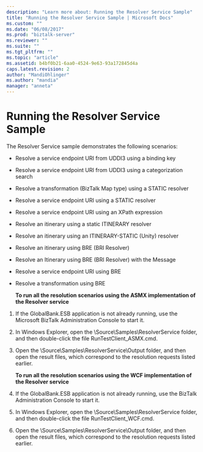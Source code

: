 ```yaml
---
description: "Learn more about: Running the Resolver Service Sample"
title: "Running the Resolver Service Sample | Microsoft Docs"
ms.custom: ""
ms.date: "06/08/2017"
ms.prod: "biztalk-server"
ms.reviewer: ""
ms.suite: ""
ms.tgt_pltfrm: ""
ms.topic: "article"
ms.assetid: b4bf0b21-6aa0-4524-9e63-93a172845d4a
caps.latest.revision: 2
author: "MandiOhlinger"
ms.author: "mandia"
manager: "anneta"
---
```

# Running the Resolver Service Sample
The Resolver Service sample demonstrates the following scenarios:  

- Resolve a service endpoint URI from UDDI3 using a binding key  

- Resolve a service endpoint URI from UDDI3 using a categorization search  

- Resolve a transformation (BizTalk Map type) using a STATIC resolver  

- Resolve a service endpoint URI using a STATIC resolver  

- Resolve a service endpoint URI using an XPath expression  

- Resolve an itinerary using a static ITINERARY resolver  

- Resolve an itinerary using an ITINERARY-STATIC (Unity) resolver  

- Resolve an itinerary using BRE (BRI Resolver)  

- Resolve an Itinerary using BRE (BRI Resolver) with the Message  

- Resolve a service endpoint URI using BRE  

- Resolve a transformation using BRE  

  **To run all the resolution scenarios using the ASMX implementation of the Resolver service**  

1. If the GlobalBank.ESB application is not already running, use the Microsoft BizTalk Administration Console to start it.  

2. In Windows Explorer, open the \Source\Samples\ResolverService folder, and then double-click the file RunTestClient_ASMX.cmd.  

3. Open the \Source\Samples\ResolverService\Output folder, and then open the result files, which correspond to the resolution requests listed earlier.  

   **To run all the resolution scenarios using the WCF implementation of the Resolver service**  

4. If the GlobalBank.ESB application is not already running, use the BizTalk Administration Console to start it.  

5. In Windows Explorer, open the \Source\Samples\ResolverService folder, and then double-click the file RunTestClient_WCF.cmd.  

6. Open the \Source\Samples\ResolverService\Output folder, and then open the result files, which correspond to the resolution requests listed earlier.
